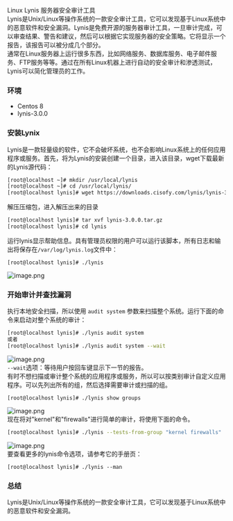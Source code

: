 Linux Lynis 服务器安全审计工具<br />Lynis是Unix/Linux等操作系统的一款安全审计工具，它可以发现基于Linux系统中的恶意软件和安全漏洞。Lynis是免费开源的服务器审计工具，一旦审计完成，可以审查结果、警告和建议，然后可以根据它实现服务器的安全策略。它将显示一个报告，该报告可以被分成几个部分。<br />通常在Linux服务器上运行很多东西，比如网络服务、数据库服务、电子邮件服务、FTP服务等等。通过在所有Linux机器上进行自动的安全审计和渗透测试，Lynis可以简化管理员的工作。
<a name="k8Q4W"></a>
### 环境

- Centos 8<br />
- lynis-3.0.0<br />
<a name="nFmeG"></a>
### 安装Lynix
Lynis是一款轻量级的软件，它不会破坏系统，也不会影响Linux系统上的任何应用程序或服务。首先，将为Lynis的安装创建一个目录，进入该目录，wget下载最新的Lynis源代码：
```bash
[root@localhost ~]# mkdir /usr/local/lynis
[root@localhost ~]# cd /usr/local/lynis/
[root@localhost lynis]# wget https://downloads.cisofy.com/lynis/lynis-3.0.0.tar.gz
```
解压压缩包，进入解压出来的目录
```bash
[root@localhost lynis]# tar xvf lynis-3.0.0.tar.gz 
[root@localhost lynis]# cd lynis
```
运行lynis显示帮助信息。具有管理员权限的用户可以运行该脚本，所有日志和输出将保存在`/var/log/lynis.log`文件中：
```
[root@localhost lynis]# ./lynis
```
![image.png](https://cdn.nlark.com/yuque/0/2020/png/396745/1602771344210-903b4edd-81ab-4e90-ad6f-c58861079f13.png#align=left&display=inline&height=583&originHeight=1750&originWidth=3323&size=2119898&status=done&style=none&width=1107.6666666666667)
<a name="ZoTnI"></a>
### 开始审计并查找漏洞
执行本地安全扫描，所以使用 `audit system` 参数来扫描整个系统。运行下面的命令来启动对整个系统的审计：
```bash
[root@localhost lynis]# ./lynis audit system
或者
[root@localhost lynis]# ./lynis audit system --wait
```
![image.png](https://cdn.nlark.com/yuque/0/2020/png/396745/1602772285729-48c0420a-a3d5-4699-a1c6-859549539b56.png#align=left&display=inline&height=583&originHeight=1750&originWidth=3323&size=2139884&status=done&style=none&width=1107.6666666666667)<br />`--wait`选项：等待用户按回车键显示下一节的报告。<br />有时不想扫描或审计整个系统的应用程序或服务，所以可以按类别审计自定义应用程序。可以先列出所有的组，然后选择需要审计或扫描的组。
```
[root@localhost lynis]# ./lynis show groups
```
![image.png](https://cdn.nlark.com/yuque/0/2020/png/396745/1602772347377-b4490bbf-db3a-46eb-8681-b8bfce7e8753.png#align=left&display=inline&height=583&originHeight=1750&originWidth=3323&size=2084604&status=done&style=none&width=1107.6666666666667)<br />现在将对"kernel"和"firewalls"进行简单的审计，将使用下面的命令。
```bash
[root@localhost lynis]# ./lynis --tests-from-group "kernel firewalls"
```
![image.png](https://cdn.nlark.com/yuque/0/2020/png/396745/1602772463865-3b111b90-601a-4978-88ed-1ba1e0e7a050.png#align=left&display=inline&height=583&originHeight=1750&originWidth=3323&size=2176814&status=done&style=none&width=1107.6666666666667)<br />要查看更多的lynis命令选项，请参考它的手册页：
```
[root@localhost lynis]# ./lynis --man
```
<a name="etA8N"></a>
### 总结
Lynis是Unix/Linux等操作系统的一款安全审计工具，它可以发现基于Linux系统中的恶意软件和安全漏洞。

